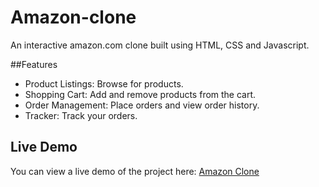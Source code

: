 # Amazon-clone
An interactive amazon.com clone built using HTML, CSS and Javascript.

##Features
- Product Listings: Browse for products.
- Shopping Cart: Add and remove products from the cart.
- Order Management: Place orders and view order history.
- Tracker: Track your orders.

## Live Demo
You can view a live demo of the project here: [Amazon Clone](https://shreyj03.github.io/amazon-clone/)
